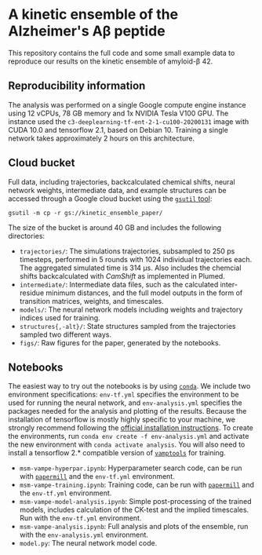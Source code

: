 # A kinetic ensemble of the Alzheimer's Aβ peptide

This repository contains the full code and some small example data to reproduce our results on the kinetic ensemble of amyloid-β 42.

## Reproducibility information
The analysis was performed on a single Google compute engine instance using 12 vCPUs, 78 GB memory and 1x NVIDIA Tesla V100 GPU. The instance used the `c3-deeplearning-tf-ent-2-1-cu100-20200131` image with CUDA 10.0 and tensorflow 2.1, based on Debian 10. Training a single network takes approximately 2 hours on this architecture.

## Cloud bucket
Full data, including trajectories, backcalculated chemical shifts, neural network weights, intermediate data, and example structures can be accessed through a Google cloud bucket using the [`gsutil` tool](https://cloud.google.com/storage/docs/quickstart-gsutil):

`gsutil -m cp -r gs://kinetic_ensemble_paper/`

The size of the bucket is around 40 GB and includes the following directories:

- `trajectories/`: The simulations trajectories, subsampled to 250 ps timesteps, performed in 5 rounds with 1024 individual trajectories each. The aggregated simulated time is 314 µs. Also includes the chemcial shifts backcalculated with *CamShift* as implemented in Plumed.
- `intermediate/`: Intermediate data files, such as the calculated inter-residue minimum distances, and the full model outputs in the form of transition matrices, weights, and timescales.
- `models/`: The neural network models including weights and trajectory indices used for training.
- `structures{,-alt}/`: State structures sampled from the trajectories sampled two different ways.
- `figs/`: Raw figures for the paper, generated by the notebooks.

## Notebooks
The easiest way to try out the notebooks is by using [`conda`](https://www.anaconda.com/products/individual). We include two environment specifications: `env-tf.yml` specifies the environment to be used for running the neural network, and `env-analysis.yml` specifies the packages needed for the analysis and plotting of the results. Because the installation of tensorflow is mostly highly specific to your machine, we strongly recommend following the [official installation instructions](https://www.tensorflow.org/install). To create the environments, run `conda env create -f env-analysis.yml` and activate the new environment with `conda activate analysis`. You will also need to install a tensorflow 2.* compatible version of [`vamptools`](https://github.com/tlhr/deeptime/vampnet) for training.

- `msm-vampe-hyperpar.ipynb`: Hyperparameter search code, can be run with [`papermill`](https://papermill.readthedocs.io/en/latest/) and the `env-tf.yml` environment.
- `msm-vampe-training.ipynb`: Training code, can be run with [`papermill`](https://papermill.readthedocs.io/en/latest/) and the `env-tf.yml` environment.
- `msm-vampe-model-analysis.ipynb`: Simple post-processing of the trained models, includes calculation of the CK-test and the implied timescales. Run with the `env-tf.yml` environment.
- `msm-vampe-analysis.ipynb`: Full analysis and plots of the ensemble, run with the `env-analysis.yml` environment.
- `model.py`: The neural network model code.
